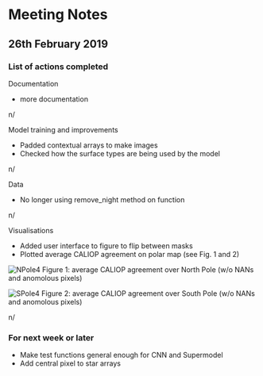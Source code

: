 # Meeting Notes

## 26th February 2019

### List of actions completed

Documentation

- more documentation

n/

Model training and improvements

- Padded contextual arrays to make images
- Checked how  the surface types are being used by the model

n/

Data

- No longer using remove_night method on function

n/

Visualisations

- Added user interface to figure to flip between masks
- Plotted average CALIOP agreement on polar map (see Fig. 1 and 2)

![NPole4](http://www.hep.ph.ic.ac.uk/~kt2015/NPole4.png)
Figure 1: average CALIOP agreement over North Pole (w/o NANs and anomolous pixels)

![SPole4](http://www.hep.ph.ic.ac.uk/~kt2015/SPole4.png)
Figure 2: average CALIOP agreement over South Pole (w/o NANs and anomolous pixels)

n/

### For next week or later

- Make test functions general enough for CNN and Supermodel
- Add central pixel to star arrays